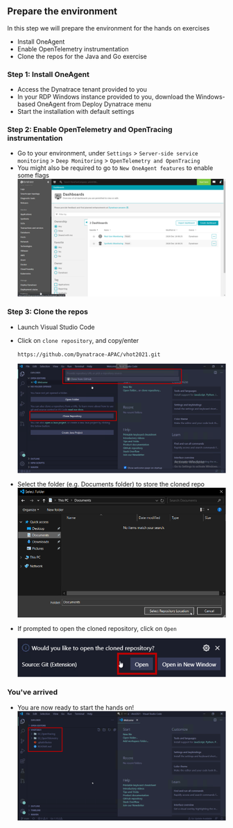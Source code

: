 ## Prepare the environment
In this step we will prepare the environment for the hands on exercises
- Install OneAgent
- Enable OpenTelemetry instrumentation
- Clone the repos for the Java and Go exercise

### Step 1: Install OneAgent
- Access the Dynatrace tenant provided to you
- In your RDP Windows instance provided to you, download the Windows-based OneAgent from Deploy Dynatrace menu
- Start the installation with default settings

### Step 2: Enable OpenTelemetry and OpenTracing instrumentation
- Go to your environment, under `Settings` > `Server-side service monitoring` > `Deep Monitoring` > `OpenTelemetry and OpenTracing`
- You might also be required to go to `New OneAgent features` to enable some flags
  ![Deep Monitoring](../../assets/images/01-DeepMonitoringSettings.gif)

### Step 3: Clone the repos
- Launch Visual Studio Code
- Click on `clone repository`, and copy/enter

  `https://github.com/Dynatrace-APAC/vhot2021.git`

  ![CloneRepo](../../assets/images/01_prepare_the_environment-3.png)
- Select the folder (e.g. Documents folder) to store the cloned repo 
  ![Folder](../../assets/images/01_prepare_the_environment-4.png)
- If prompted to open the cloned repository, click on `Open`

  ![Open](../../assets/images/01_prepare_the_environment-5.png)

### You've arrived
- You are now ready to start the hands on!
  ![Ready](../../assets/images/01_prepare_the_environment-6.png)
